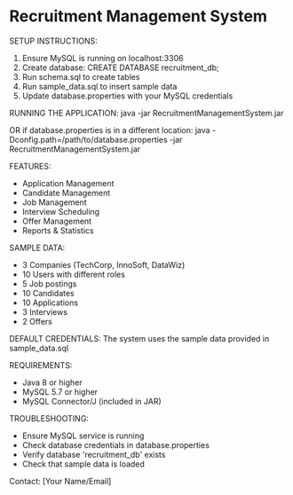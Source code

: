 Recruitment Management System
============================

SETUP INSTRUCTIONS:
1. Ensure MySQL is running on localhost:3306
2. Create database: CREATE DATABASE recruitment_db;
3. Run schema.sql to create tables
4. Run sample_data.sql to insert sample data
5. Update database.properties with your MySQL credentials

RUNNING THE APPLICATION:
java -jar RecruitmentManagementSystem.jar

OR if database.properties is in a different location:
java -Dconfig.path=/path/to/database.properties -jar RecruitmentManagementSystem.jar

FEATURES:
- Application Management
- Candidate Management  
- Job Management
- Interview Scheduling
- Offer Management
- Reports & Statistics

SAMPLE DATA:
- 3 Companies (TechCorp, InnoSoft, DataWiz)
- 10 Users with different roles
- 5 Job postings
- 10 Candidates
- 10 Applications
- 3 Interviews
- 2 Offers

DEFAULT CREDENTIALS:
The system uses the sample data provided in sample_data.sql

REQUIREMENTS:
- Java 8 or higher
- MySQL 5.7 or higher
- MySQL Connector/J (included in JAR)

TROUBLESHOOTING:
- Ensure MySQL service is running
- Check database credentials in database.properties
- Verify database 'recruitment_db' exists
- Check that sample data is loaded

Contact: [Your Name/Email]